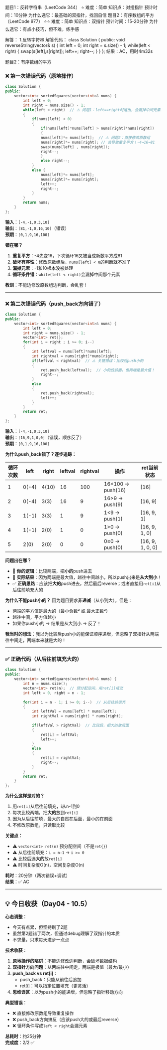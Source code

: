 题目1：反转字符串（LeetCode 344） ⭐
难度：简单
知识点：对撞指针
预计时间：10分钟
为什么选它：最基础的双指针，找回自信
题目2：有序数组的平方（LeetCode 977） ⭐⭐
难度：简单
知识点：双指针
预计时间：15-20分钟
为什么选它：有点小技巧，但不难，练手感


解答：
1.反转字符串
解答代码：
class Solution {
public:
    void reverseString(vector<char>& s) {
        int left = 0;
        int right = s.size() - 1;
        while(left < right)
        {
            swap(s[left],s[right]);
            left++;
            right--;
        }
    }
};
结果：AC，用时4m32s

题目2：有序数组的平方

### ❌ 第一次错误代码（原地操作）
```cpp
class Solution {
public:
    vector<int> sortedSquares(vector<int>& nums) {
        int left = 0;
        int right = nums.size() - 1;
        while(left < right)  // ⚠️ 问题1：left==right时退出，会漏掉中间元素
        {
            if(nums[left] < 0)
            {
                if(nums[left]*nums[left] > nums[right]*nums[right])
                {
                nums[left]*= nums[left];  // ⚠️ 问题2：直接修改原数组
                nums[right]*= nums[right]; // 会导致重复平方！-4→16→81
                swap(nums[left] , nums[right]);
                right--;
                }
                else right--;
            }
            else {
                nums[left]*= nums[left];
                nums[right]*= nums[right];
                left++;
                right--;
            }
        }
        return nums;
    }
};
```
**输入**：`[-4,-1,0,3,10]`  
**输出**：`[81,-1,0,16,10]`（错误）  
**预期**：`[0,1,9,16,100]`

**错在哪？**
1. **重复平方**：-4先变16，下次循环16又被当成新数平方成81
2. **破坏有序性**：修改原数组后，`nums[left] < 0`的判断就不准了
3. **漏掉元素**：-1和10根本没被处理
4. **循环条件错**：`while(left < right)`会漏掉中间那个元素

**教训**：不能边修改原数组边判断，会乱套！



---

### ❌ 第二次错误代码（push_back方向错了）
```cpp
class Solution {
public:
    vector<int> sortedSquares(vector<int>& nums) {
        int left = 0;
        int right = nums.size() - 1;
        vector<int> ret{};
        for(int i = right ; i >= 0; i--)
        {
            int leftval = nums[left]*nums[left];
            int rightval = nums[right]*nums[right];
            if(leftval < rightval)  // ⚠️ 关键错误：比较后push小的
            {
                ret.push_back(leftval);  // 小的放前面，但两端是最大值！
                right--;
            }
            else
            {
                ret.push_back(rightval);
                left++;
            }
        }
        return ret;
    }
};
```
**输入**：`[-4,-1,0,3,10]`  
**输出**：`[16,9,1,0,0]`（错误，顺序反了）  
**预期**：`[0,1,9,16,100]`

**为什么push_back错了？逐步追踪：**

| 循环次数 | left | right | leftval | rightval | 操作 | ret当前状态 |
|---------|------|-------|---------|----------|------|-------------|
| 1 | 0(-4) | 4(10) | 16 | 100 | 16<100 → push(16) | [16] |
| 2 | 0(-4) | 3(3) | 16 | 9 | 16>9 → push(9) | [16, 9] |
| 3 | 1(-1) | 3(3) | 1 | 9 | 1<9 → push(1) | [16, 9, 1] |
| 4 | 1(-1) | 2(0) | 1 | 0 | 1>0 → push(0) | [16, 9, 1, 0] |
| 5 | 2(0) | 2(0) | 0 | 0 | 0≥0 → push(0) | [16, 9, 1, 0, 0] |

**问题出在哪？**
- 🔴 **你的逻辑**：比较两端，把**小的**push进去
- 🔴 **实际结果**：因为两端是最大值，越往中间越小，所以push出来是**从大到小**！
- ✅ **正确思路**：应该把**大的**push进去，然后最后reverse；或者直接用`ret[i]`从后往前填充大的

**为什么不能push小的？**
因为题目要求**非递减**（从小到大），但是：
- 两端的平方值是最大的（最小负数² 或 最大正数²）
- 越往中间，平方值越小
- 如果你push小的 → 结果是从大到小 → 反了！

**我当时的想法**：我以为比较后push小的能保证顺序递增，但忽略了双指针从两端往中间走，两端本来就是大的！

---

### ✅ 正确代码（从后往前填充大的）
```cpp
class Solution {
public:
    vector<int> sortedSquares(vector<int>& nums) {
        int n = nums.size();
        vector<int> ret(n);  // 预分配空间，用ret[i]填充
        int left = 0, right = n - 1;
        
        for(int i = n - 1; i >= 0; i--)  // 从后往前填充
        {
            int leftVal = nums[left] * nums[left];
            int rightVal = nums[right] * nums[right];
            
            if(leftVal > rightVal)  // 比较后，把大的放后面
            {
                ret[i] = leftVal;
                left++;
            }
            else
            {
                ret[i] = rightVal;
                right--;
            }
        }
        return ret;
    }
};
```

**为什么这样是对的？**
1. 用`ret[i]`从后往前填充，i从n-1到0
2. 每次比较两端，把**大的**放到`ret[i]`
3. 因为从后往前填，最大的自然在后面，最小的在前面
4. 不修改原数组，只读取比较

**关键点：**
- ⚠️ `vector<int> ret(n)` 预分配空间（不是`ret{}`）
- ⚠️ 从后往前填充：`i = n-1` → `i >= 0`
- ⚠️ 比较后选**大的**放`ret[i]`
- ⚠️ 时间复杂度O(n)，空间复杂度O(n)

**耗时**：20分钟（两次错误+调试）  
**结果**：✅ AC

---

## 💡 今日收获（Day04 - 10.5）

**心态调整**：
- 今天有点累，但坚持刷了2题
- 虽然第2题错了两次，但通过debug理解了双指针的本质
- 不求量，只求每天进步一点点

**技术收获**：
1. **原地操作的陷阱**：不能边修改边判断，会破坏数据结构
2. **双指针方向问题**：从两端往中间走，两端是极值（最大/最小）
3. **push_back vs ret[i]**：
   - push_back：只能从前往后追加
   - ret[i]：可以指定位置填充（更灵活）
4. **思维误区**：以为push小的能递增，但忽略了指针移动方向

**典型错误**：
- ❌ 直接修改原数组导致重复操作
- ❌ push_back方向搞反（应该push大的或最后reverse）
- ❌ 循环条件写成`left < right`会漏元素

**总耗时**：约25分钟  
**完成度**：2/2 ✅


